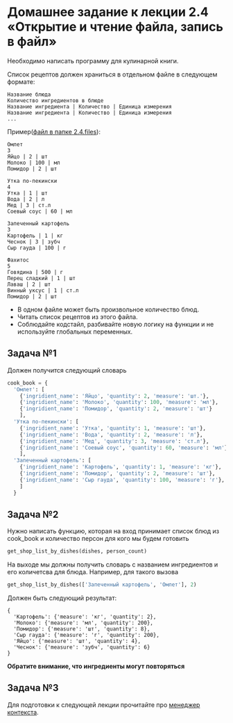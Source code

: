 # Домашнее задание к лекции 2.4 «Открытие и чтение файла, запись в файл»

Необходимо написать программу для кулинарной книги.

Список рецептов должен храниться в отдельном файле в следующем формате:
```
Название блюда
Kоличество ингредиентов в блюде
Название ингредиента | Количество | Единица измерения
Название ингредиента | Количество | Единица измерения
...
```

Пример([файл в папке 2.4.files](https://github.com/netology-code/py-homework-basic-files/tree/master/2.4.files)):
```
Омлет
3
Яйцо | 2 | шт
Молоко | 100 | мл
Помидор | 2 | шт

Утка по-пекински
4
Утка | 1 | шт
Вода | 2 | л
Мед | 3 | ст.л
Соевый соус | 60 | мл

Запеченный картофель
3
Картофель | 1 | кг
Чеснок | 3 | зубч
Сыр гауда | 100 | г

Фахитос
5
Говядина | 500 | г
Перец сладкий | 1 | шт
Лаваш | 2 | шт
Винный уксус | 1 | ст.л
Помидор | 2 | шт
```

* В одном файле может быть произвольное количество блюд.
* Читать список рецептов из этого файла.
* Соблюдайте кодстайл, разбивайте новую логику на функции и не используйте глобальных переменных.

## Задача №1
Должен получится следующий словарь
```python
cook_book = {
  'Омлет': [
    {'ingridient_name': 'Яйцо', 'quantity': 2, 'measure': 'шт.'},
    {'ingridient_name': 'Молоко', 'quantity': 100, 'measure': 'мл'},
    {'ingridient_name': 'Помидор', 'quantity': 2, 'measure': 'шт'}
    ],
  'Утка по-пекински': [
    {'ingridient_name': 'Утка', 'quantity': 1, 'measure': 'шт'},
    {'ingridient_name': 'Вода', 'quantity': 2, 'measure': 'л'},
    {'ingridient_name': 'Мед', 'quantity': 3, 'measure': 'ст.л'},
    {'ingridient_name': 'Соевый соус', 'quantity': 60, 'measure': 'мл'}
    ],
  'Запеченный картофель': [
    {'ingridient_name': 'Картофель', 'quantity': 1, 'measure': 'кг'},
    {'ingridient_name': 'Помидор', 'quantity': 2, 'measure': 'шт'},
    {'ingridient_name': 'Сыр гауда', 'quantity': 100, 'measure': 'г'},
    ]
  }
```

## Задача №2
Нужно написать функцию, которая на вход принимает список блюд из cook_book и количество персон для кого мы будем готовить
```python
get_shop_list_by_dishes(dishes, person_count)
```
На выходе мы должны получить словарь с названием ингредиентов и его количетсва для блюда.
Например, для такого вызова
```python
get_shop_list_by_dishes(['Запеченный картофель', 'Омлет'], 2)
```
Должен быть следующий результат:
```
{
  'Картофель': {'measure': 'кг', 'quantity': 2},
  'Молоко': {'measure': 'мл', 'quantity': 200},
  'Помидор': {'measure': 'шт', 'quantity': 8},
  'Сыр гауда': {'measure': 'г', 'quantity': 200},
  'Яйцо': {'measure': 'шт', 'quantity': 4},
  'Чеснок': {'measure': 'зубч', 'quantity': 6}
}
```
**Обратите внимание, что ингредиенты могут повторяться**

## Задача №3
Для подготовки к следующей лекции прочитайте про [менеджер контекста](https://pythonworld.ru/osnovy/with-as-menedzhery-konteksta.html).
